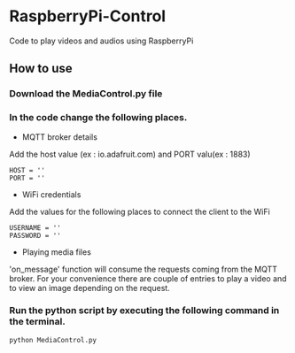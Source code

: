 # RaspberryPi-Control
Code to play videos and audios using RaspberryPi

## How to use

### Download the MediaControl.py file
### In the code change the following places.

* MQTT broker details

Add the host value (ex : io.adafruit.com) and PORT valu(ex : 1883)
```
HOST = ''
PORT = ''
```

* WiFi credentials

Add the values for the following places to connect the client to the WiFi

```
USERNAME = ''
PASSWORD = ''
```
* Playing media files

'on_message' function will consume the requests coming from the MQTT broker. For your convenience there are couple of entries to play a video and to view an image depending on the request.



### Run the python script by executing the following command in the terminal.

```
python MediaControl.py
```
